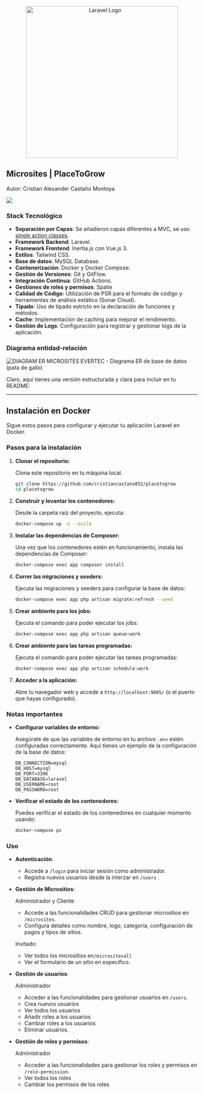 <p align="center"><a href="https://soluciones.evertecinc.com/escuela-de-desarrolladores-php-evertec" target="_blank"><img src="https://soluciones.evertecinc.com/hs-fs/hubfs/logoEvertec.png?width=250&height=50&name=logoEvertec.png" width="400" alt="Laravel Logo"></a></p>

<p align="center"></p>
</p>

## Microsites | PlaceToGrow
Autor:
  Cristian Alexander Castaño Montoya
  
  [<img src="https://img.shields.io/badge/LinkedIn-Connect-blue?style=flat&logo=linkedin">](https://www.linkedin.com/in/cristiancastano852/)

### Stack Tecnológico

- **Separación por Capas**: Se añadieron capas diferentes a MVC, se uso [single action classes](https://medium.com/@remi_collin/keeping-your-laravel-applications-dry-with-single-action-classes-6a950ec54d1d).
- **Framework Backend**: Laravel.
- **Framework Frontend**: Inertia.js con Vue.js 3.
- **Estilos**: Tailwind CSS.
- **Base de datos**: MySQL Database.
- **Contenerización**: Docker y Docker Compose.
- **Gestión de Versiones**: Git y GitFlow.
- **Integración Continua**: GitHub Actions.
- **Gestiones de roles y permisos**: Spatie
- **Calidad de Código**: Utilización de PSR para el formato de código y herramientas de análisis estático (Sonar Cloud).
- **Tipado**: Uso de tipado estricto en la declaración de funciones y métodos.
- **Cache**: Implementación de caching para mejorar el rendimiento.
- **Gestión de Logs**: Configuración para registrar y gestionar logs de la aplicación.

### Diagrama entidad-relación
![DIAGRAM ER MICROSITES EVERTEC - Diagrama ER de base de datos (pata de gallo)](https://github.com/cristiancastano852/placetogrow/assets/44209773/dac31313-51cf-4834-b008-58e380f58f08)

Claro, aquí tienes una versión estructurada y clara para incluir en tu README:

---

## Instalación en Docker

Sigue estos pasos para configurar y ejecutar tu aplicación Laravel en Docker.

### Pasos para la instalación

1. **Clonar el repositorio:**
   
   Clona este repositorio en tu máquina local.

   ```bash
   git clone https://github.com/cristiancastano852/placetogrow
   cd placetogrow
   ```

2. **Construir y levantar los contenedores:**
   
   Desde la carpeta raíz del proyecto, ejecuta:

   ```bash
   docker-compose up -d --build
   ```

3. **Instalar las dependencias de Composer:**
   
   Una vez que los contenedores estén en funcionamiento, instala las dependencias de Composer:

   ```bash
   docker-compose exec app composer install
   ```

4. **Correr las migraciones y seeders:**
   
   Ejecuta las migraciones y seeders para configurar la base de datos:

   ```bash
   docker-compose exec app php artisan migrate:refresh --seed
   ```
5. **Crear ambiente para los jobs:**
   
   Ejecuta el comando para poder ejecutar los jobs:

   ```bash
   docker-compose exec app php artisan queue:work
   ```
6. **Crear ambiente para las tareas programadas:**
   
   Ejecuta el comando para poder ejecutar las tareas programadas:

   ```bash
   docker-compose exec app php artisan schedule:work
   ```
7. **Acceder a la aplicación:**
   
   Abre tu navegador web y accede a `http://localhost:9005/` (o el puerto que hayas configurado).

### Notas importantes

- **Configurar variables de entorno:**
   
   Asegúrate de que las variables de entorno en tu archivo `.env` estén configuradas correctamente. Aquí tienes un ejemplo de la configuración de la base de datos:

   ```env
   DB_CONNECTION=mysql
   DB_HOST=mysql
   DB_PORT=3306
   DB_DATABASE=laravel
   DB_USERNAME=root
   DB_PASSWORD=root
   ```

- **Verificar el estado de los contenedores:**
   
   Puedes verificar el estado de los contenedores en cualquier momento usando:

   ```bash
   docker-compose ps
   ```



### Uso

- **Autenticación**:
  - Accede a `/login` para iniciar sesión como administrador.
  - Registra nuevos usuarios desde la interzar en `/users` .

- **Gestión de Micrositios**:
  
  Administrador y Cliente
  - Accede a las funcionalidades CRUD para gestionar micrositios en `/microsites`.
  - Configura detalles como nombre, logo, categoría, configuración de pagos y tipos de sitios.
  
  Invitado:
  - Ver todos los micrositios en`/micrositesall`
  - Ver el formulario de un sitio en especifico.
    
- **Gestión de usuarios**:

  Administrador
  - Acceder a las funcionalidades para gestionar usuarios en `/users`.
  - Crea nuevos usuarios
  - Ver todos los usuarios
  - Añadir roles a los usuarios
  - Cambiar roles a los usuarios
  - Eliminar usuarios.
 
- **Gestión de roles y permisos**:

  Administrador
  - Acceder a las funcionalidades para gestionar los roles y permisos en `/role-permission`.
  - Ver todos los roles
  - Cambiar los permisos de los roles



